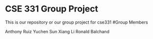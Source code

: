 # CSE 331 Group Project

This is our repository or our group project for cse331
#Group Members


Anthony Ruiz
Yuchen Sun
Xiang Li
Ronald Balchand

